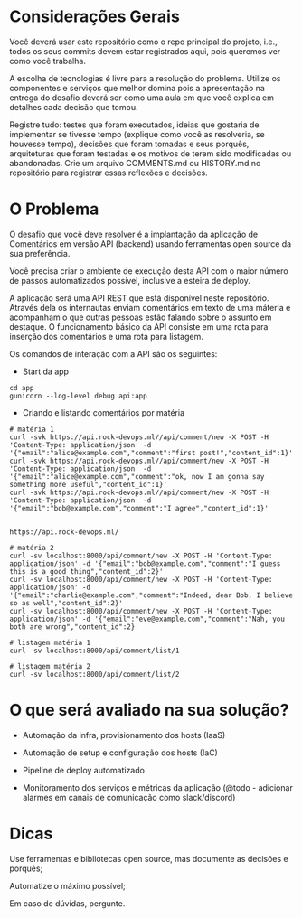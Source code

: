 # Considerações Gerais

Você deverá usar este repositório como o repo principal do projeto, i.e., todos os seus commits devem estar registrados aqui, pois queremos ver como você trabalha.

A escolha de tecnologias é livre para a resolução do problema. Utilize os componentes e serviços que melhor domina pois a apresentação na entrega do desafio deverá ser como uma aula em que você explica em detalhes cada decisão que tomou.

Registre tudo: testes que foram executados, ideias que gostaria de implementar se tivesse tempo (explique como você as resolveria, se houvesse tempo), decisões que foram tomadas e seus porquês, arquiteturas que foram testadas e os motivos de terem sido modificadas ou abandonadas. Crie um arquivo COMMENTS.md ou HISTORY.md no repositório para registrar essas reflexões e decisões.


# O Problema

O desafio que você deve resolver é a implantação da aplicação de Comentários em versão API (backend) usando ferramentas open source da sua preferência.

Você precisa criar o ambiente de execução desta API com o maior número de passos automatizados possível, inclusive a esteira de deploy.

A aplicação será uma API REST que está disponível neste repositório. Através dela os internautas enviam comentários em texto de uma máteria e acompanham o que outras pessoas estão falando sobre o assunto em destaque. O funcionamento básico da API consiste em uma rota para inserção dos comentários e uma rota para listagem.

Os comandos de interação com a API são os seguintes:

* Start da app

```
cd app
gunicorn --log-level debug api:app
```

* Criando e listando comentários por matéria

```
# matéria 1
curl -svk https://api.rock-devops.ml//api/comment/new -X POST -H 'Content-Type: application/json' -d '{"email":"alice@example.com","comment":"first post!","content_id":1}'
curl -svk https://api.rock-devops.ml//api/comment/new -X POST -H 'Content-Type: application/json' -d '{"email":"alice@example.com","comment":"ok, now I am gonna say something more useful","content_id":1}'
curl -svk https://api.rock-devops.ml//api/comment/new -X POST -H 'Content-Type: application/json' -d '{"email":"bob@example.com","comment":"I agree","content_id":1}'


https://api.rock-devops.ml/

# matéria 2
curl -sv localhost:8000/api/comment/new -X POST -H 'Content-Type: application/json' -d '{"email":"bob@example.com","comment":"I guess this is a good thing","content_id":2}'
curl -sv localhost:8000/api/comment/new -X POST -H 'Content-Type: application/json' -d '{"email":"charlie@example.com","comment":"Indeed, dear Bob, I believe so as well","content_id":2}'
curl -sv localhost:8000/api/comment/new -X POST -H 'Content-Type: application/json' -d '{"email":"eve@example.com","comment":"Nah, you both are wrong","content_id":2}'

# listagem matéria 1
curl -sv localhost:8000/api/comment/list/1

# listagem matéria 2
curl -sv localhost:8000/api/comment/list/2
```


# O que será avaliado na sua solução?

* Automação da infra, provisionamento dos hosts (IaaS)

* Automação de setup e configuração dos hosts (IaC)

* Pipeline de deploy automatizado

* Monitoramento dos serviços e métricas da aplicação (@todo - adicionar alarmes em canais de comunicação como slack/discord)


# Dicas

Use ferramentas e bibliotecas open source, mas documente as decisões e porquês;

Automatize o máximo possível;

Em caso de dúvidas, pergunte.
